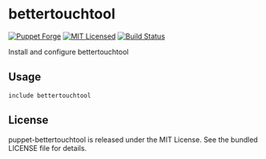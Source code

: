 bettertouchtool
==============

[![Puppet Forge](https://img.shields.io/puppetforge/v/halyard/bettertouchtool.svg)](https://forge.puppetlabs.com/halyard/bettertouchtool)
[![MIT Licensed](https://img.shields.io/badge/license-MIT-green.svg)](https://tldrlegal.com/license/mit-license)
[![Build Status](https://img.shields.io/circleci/project/halyard/puppet-bettertouchtool/master.svg)](https://circleci.com/gh/halyard/puppet-bettertouchtool)

Install and configure bettertouchtool

## Usage

```puppet
include bettertouchtool
```

## License

puppet-bettertouchtool is released under the MIT License. See the bundled LICENSE file for details.

